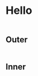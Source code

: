 # Hello
```{.scala include="code.scala" ignore-other-snippets="true"}
```

## Outer
```{.scala include="code.scala" snippet="outer" ignore-other-snippets="true"}
```

## Inner
```{.scala include="code.scala" snippet="inner"}
```
